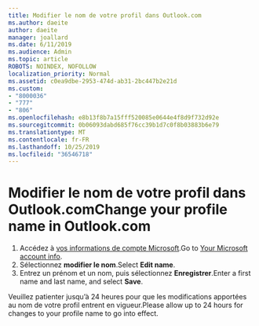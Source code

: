 ```yaml
---
title: Modifier le nom de votre profil dans Outlook.com
ms.author: daeite
author: daeite
manager: joallard
ms.date: 6/11/2019
ms.audience: Admin
ms.topic: article
ROBOTS: NOINDEX, NOFOLLOW
localization_priority: Normal
ms.assetid: c0ea9dbe-2953-474d-ab31-2bc447b2e21d
ms.custom:
- "8000036"
- "777"
- "806"
ms.openlocfilehash: e8b13f8b7a15fff520085e0644e4f8d9f732d92e
ms.sourcegitcommit: 0b06093dabd685f76cc39b1d7c0f8b03883b6e79
ms.translationtype: MT
ms.contentlocale: fr-FR
ms.lasthandoff: 10/25/2019
ms.locfileid: "36546718"
---
```

# <a name="change-your-profile-name-in-outlookcom"></a><span data-ttu-id="27e55-102">Modifier le nom de votre profil dans Outlook.com</span><span class="sxs-lookup"><span data-stu-id="27e55-102">Change your profile name in Outlook.com</span></span>

1. <span data-ttu-id="27e55-103">Accédez à [vos informations de compte Microsoft](https://go.microsoft.com/fwlink/p/?linkid=860841).</span><span class="sxs-lookup"><span data-stu-id="27e55-103">Go to [Your Microsoft account info](https://go.microsoft.com/fwlink/p/?linkid=860841).</span></span>
2. <span data-ttu-id="27e55-104">Sélectionnez **modifier le nom**.</span><span class="sxs-lookup"><span data-stu-id="27e55-104">Select **Edit name**.</span></span>
3. <span data-ttu-id="27e55-105">Entrez un prénom et un nom, puis sélectionnez **Enregistrer**.</span><span class="sxs-lookup"><span data-stu-id="27e55-105">Enter a first name and last name, and select **Save**.</span></span>

<span data-ttu-id="27e55-106">Veuillez patienter jusqu’à 24 heures pour que les modifications apportées au nom de votre profil entrent en vigueur.</span><span class="sxs-lookup"><span data-stu-id="27e55-106">Please allow up to 24 hours for changes to your profile name to go into effect.</span></span>